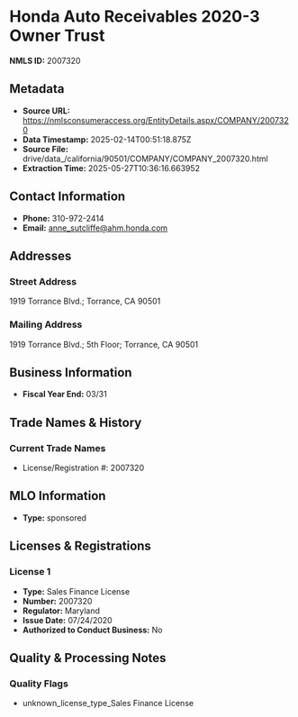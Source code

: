 # Honda Auto Receivables 2020-3 Owner Trust

**NMLS ID:** 2007320

## Metadata
- **Source URL:** https://nmlsconsumeraccess.org/EntityDetails.aspx/COMPANY/2007320
- **Data Timestamp:** 2025-02-14T00:51:18.875Z
- **Source File:** drive/data_/california/90501/COMPANY/COMPANY_2007320.html
- **Extraction Time:** 2025-05-27T10:36:16.663952

## Contact Information
- **Phone:** 310-972-2414
- **Email:** anne_sutcliffe@ahm.honda.com

## Addresses
### Street Address
1919 Torrance Blvd.; Torrance, CA 90501

### Mailing Address
1919 Torrance Blvd.; 5th Floor; Torrance, CA 90501

## Business Information
- **Fiscal Year End:** 03/31

## Trade Names & History
### Current Trade Names
- License/Registration #: 2007320

## MLO Information
- **Type:** sponsored

## Licenses & Registrations

### License 1
- **Type:** Sales Finance License
- **Number:** 2007320
- **Regulator:** Maryland
- **Issue Date:** 07/24/2020
- **Authorized to Conduct Business:** No

## Quality & Processing Notes
### Quality Flags
- unknown_license_type_Sales Finance License
